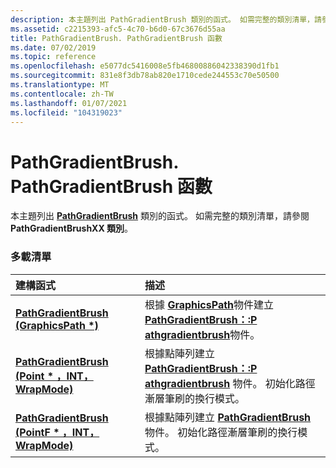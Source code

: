 ```yaml
---
description: 本主題列出 PathGradientBrush 類別的函式。 如需完整的類別清單，請參閱 PathGradientBrushXX 類別。
ms.assetid: c2215393-afc5-4c70-b6d0-67c3676d55aa
title: PathGradientBrush. PathGradientBrush 函數
ms.date: 07/02/2019
ms.topic: reference
ms.openlocfilehash: e5077dc5416008e5fb46800886042338390d1fb1
ms.sourcegitcommit: 831e8f3db78ab820e1710cede244553c70e50500
ms.translationtype: MT
ms.contentlocale: zh-TW
ms.lasthandoff: 01/07/2021
ms.locfileid: "104319023"
---
```

# <a name="pathgradientbrushpathgradientbrush-constructors"></a>PathGradientBrush. PathGradientBrush 函數

本主題列出 [**PathGradientBrush**](/windows/win32/api/gdipluspath/nl-gdipluspath-pathgradientbrush) 類別的函式。 如需完整的類別清單，請參閱 **PathGradientBrushXX 類別**。

### <a name="overload-list"></a>多載清單



| 建構函式                                                                                                                                       | 描述                                                                                                                                                                                                                                                 |
|:--------------------------------------------------------------------------------------------------------------------------------------------------|:------------------------------------------------------------------------------------------------------------------------------------------------------------------------------------------------------------------------------------------------------------|
| [**PathGradientBrush (GraphicsPath \*)**](/windows/win32/api/gdipluspath/nf-gdipluspath-pathgradientbrush-pathgradientbrush(inconstgraphicspath))                                             | 根據 [**GraphicsPath**](/windows/win32/api/gdipluspath/nl-gdipluspath-graphicspath)物件建立 [**PathGradientBrush：:P athgradientbrush**](/windows/win32/api/gdipluspath/nf-gdipluspath-pathgradientbrush-pathgradientbrush(inconstgraphicspath))物件。<br/>                                           |
| [**PathGradientBrush (Point \* ，INT，WrapMode)**](/windows/win32/api/gdipluspath/nf-gdipluspath-pathgradientbrush-pathgradientbrush(inconstpoint_inint_inwrapmode))   | 根據點陣列建立 [**PathGradientBrush：:P athgradientbrush**](/windows/win32/api/gdipluspath/nf-gdipluspath-pathgradientbrush-pathgradientbrush(inconstpoint_inint_inwrapmode)) 物件。 初始化路徑漸層筆刷的換行模式。<br/> |
| [**PathGradientBrush (PointF \* ，INT，WrapMode)**](/windows/win32/api/gdipluspath/nf-gdipluspath-pathgradientbrush-pathgradientbrush(inconstpointf_inint_inwrapmode)) | 根據點陣列建立 [**PathGradientBrush**](/windows/win32/api/gdipluspath/nl-gdipluspath-pathgradientbrush) 物件。 初始化路徑漸層筆刷的換行模式。<br/>                                                                          |



 

 

